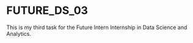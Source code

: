 # FUTURE_DS_03
This is my third task for the Future Intern Internship in Data Science and Analytics.
